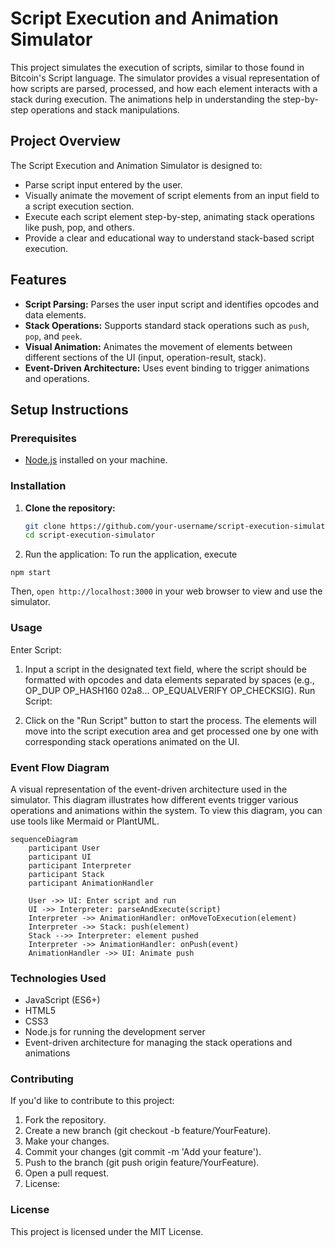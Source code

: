 # Script Execution and Animation Simulator

This project simulates the execution of scripts, similar to those found in
Bitcoin's Script language. The simulator provides a visual representation
of how scripts are parsed, processed, and how each element interacts with
a stack during execution. The animations help in
understanding the step-by-step operations and stack manipulations.

## Project Overview

The Script Execution and Animation Simulator is designed to:

- Parse script input entered by the user.
- Visually animate the movement of script elements from an input field
to a script execution section.
- Execute each script element step-by-step, animating stack operations
like push, pop, and others.
- Provide a clear and educational way to understand stack-based script execution.

## Features

- **Script Parsing:** Parses the user input script and identifies opcodes
and data elements.
- **Stack Operations:** Supports standard stack operations such as `push`,
`pop`, and `peek`.
- **Visual Animation:** Animates the movement of elements between different
sections of the UI (input, operation-result, stack).
- **Event-Driven Architecture:** Uses event binding to trigger animations and operations.

## Setup Instructions

### Prerequisites

- [Node.js](https://nodejs.org/) installed on your machine.

### Installation

1. **Clone the repository:**

   ```bash
   git clone https://github.com/your-username/script-execution-simulator.git
   cd script-execution-simulator

2. Run the application:
To run the application, execute

```shell
npm start
```

Then, `open http://localhost:3000` in your web browser to view and use the simulator.

### Usage

Enter Script:

1. Input a script in the designated text field, where the script should be formatted with opcodes and data elements separated by spaces (e.g., OP_DUP OP_HASH160 02a8... OP_EQUALVERIFY OP_CHECKSIG).
Run Script:

2. Click on the "Run Script" button to start the process. The elements will move into the script execution area and get processed one by one with corresponding stack operations animated on the UI.

### Event Flow Diagram

A visual representation of the event-driven architecture used in the simulator. This diagram illustrates how different events trigger various operations and animations within the system. To view this diagram, you can use tools like Mermaid or PlantUML.

```mermaid
sequenceDiagram
    participant User
    participant UI
    participant Interpreter
    participant Stack
    participant AnimationHandler

    User ->> UI: Enter script and run
    UI ->> Interpreter: parseAndExecute(script)
    Interpreter ->> AnimationHandler: onMoveToExecution(element)
    Interpreter ->> Stack: push(element)
    Stack -->> Interpreter: element pushed
    Interpreter ->> AnimationHandler: onPush(event)
    AnimationHandler ->> UI: Animate push
```

### Technologies Used

- JavaScript (ES6+)
- HTML5
- CSS3
- Node.js for running the development server
- Event-driven architecture for managing the stack operations and animations

### Contributing

If you'd like to contribute to this project:

1. Fork the repository.
2. Create a new branch (git checkout -b feature/YourFeature).
3. Make your changes.
4. Commit your changes (git commit -m 'Add your feature').
5. Push to the branch (git push origin feature/YourFeature).
6. Open a pull request.
7. License:

### License

This project is licensed under the MIT License.

